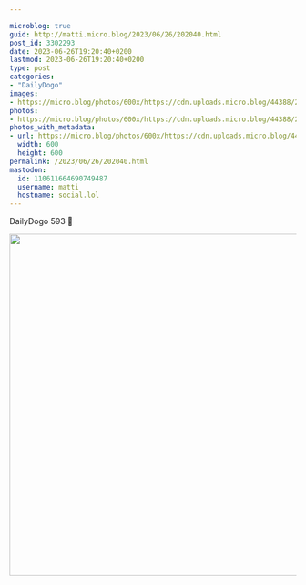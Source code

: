 ```yaml
---

microblog: true
guid: http://matti.micro.blog/2023/06/26/202040.html
post_id: 3302293
date: 2023-06-26T19:20:40+0200
lastmod: 2023-06-26T19:20:40+0200
type: post
categories:
- "DailyDogo"
images:
- https://micro.blog/photos/600x/https://cdn.uploads.micro.blog/44388/2023/129dd5aa73624f098219442066a3034b.jpg
photos:
- https://micro.blog/photos/600x/https://cdn.uploads.micro.blog/44388/2023/129dd5aa73624f098219442066a3034b.jpg
photos_with_metadata:
- url: https://micro.blog/photos/600x/https://cdn.uploads.micro.blog/44388/2023/129dd5aa73624f098219442066a3034b.jpg
  width: 600
  height: 600
permalink: /2023/06/26/202040.html
mastodon:
  id: 110611664690749487
  username: matti
  hostname: social.lol
---
```

DailyDogo 593 🐶

<img src="/media/uploads/2023/129dd5aa73624f098219442066a3034b.jpg" width="600" height="600" alt="" />
